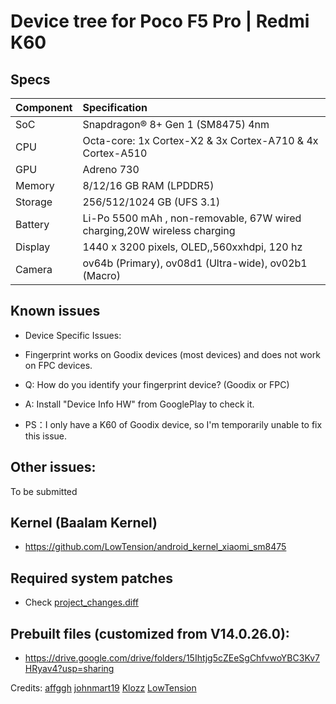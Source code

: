 # Device tree for Poco F5 Pro | Redmi K60


## Specs
| Component | Specification                                               |
|:----------|:------------------------------------------------------------|
| SoC       | Snapdragon® 8+ Gen 1 (SM8475) 4nm                           |
| CPU       | Octa-core: 1x Cortex-X2 & 3x Cortex-A710 & 4x Cortex-A510   |
| GPU       | Adreno 730                                                  |
| Memory    | 8/12/16 GB RAM (LPDDR5)                                     |
| Storage   | 256/512/1024 GB (UFS 3.1)                                   |
| Battery   | Li-Po 5500 mAh , non-removable, 67W wired charging,20W wireless charging|
| Display   | 1440 x 3200 pixels, OLED,,560xxhdpi, 120 hz                 |
| Camera    | ov64b (Primary), ov08d1 (Ultra-wide), ov02b1 (Macro)        |

## Known issues
- Device Specific Issues:
- Fingerprint works on Goodix devices (most devices) and does not work on FPC devices.
- Q: How do you identify your fingerprint device? (Goodix or FPC)
- A: Install "Device Info HW" from GooglePlay to check it.

- PS：I only have a K60 of Goodix device, so I'm temporarily unable to fix this issue.

## Other issues:
To be submitted

## Kernel (Baalam Kernel)
- https://github.com/LowTension/android_kernel_xiaomi_sm8475

## Required system patches
- Check [project_changes.diff](https://github.com/flakeforever/device_xiaomi_mondrian/blob/main/project_changes.diff)

## Prebuilt files (customized from V14.0.26.0):
- https://drive.google.com/drive/folders/15Ihtjg5cZEeSgChfvwoYBC3Kv7HRyav4?usp=sharing


Credits: 
    [affggh](https://github.com/affggh)
    [johnmart19](https://github.com/johnmart19)
    [Klozz](https://github.com/Klozz)
    [LowTension](https://github.com/LowTension)

    
    
    
